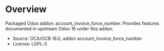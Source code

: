 # Overview

Packaged Odoo addon: account_invoice_force_number. Provides features documented in upstream Odoo 16 under this addon.

- Source: OCA/OCB 16.0, addon account_invoice_force_number
- License: LGPL-3
